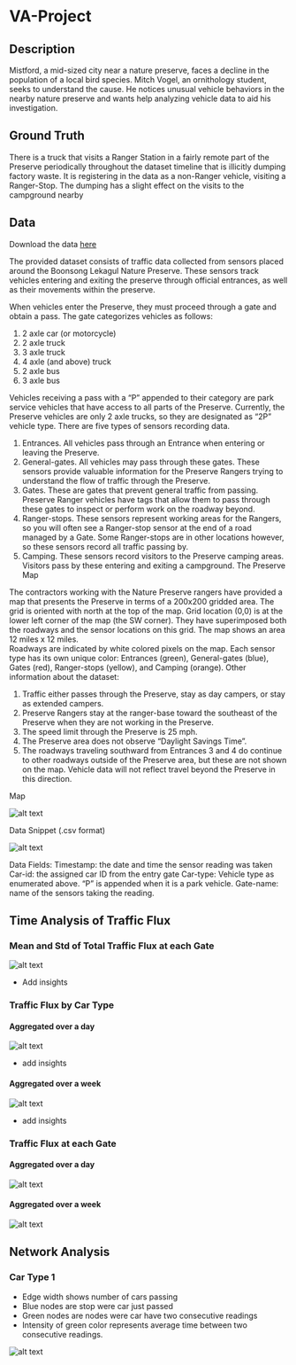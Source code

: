 # VA-Project

## Description

Mistford, a mid-sized city near a nature preserve, faces a decline in the population of a local bird species. Mitch Vogel, an ornithology student, seeks to understand the cause. He notices unusual vehicle behaviors in the nearby nature preserve and wants help analyzing vehicle data to aid his investigation.

## Ground Truth 

There is a truck that visits a Ranger Station in a fairly remote part of the Preserve periodically throughout the dataset 
timeline that is illicitly dumping factory waste. It is registering in the data as a non-Ranger vehicle, visiting a Ranger-Stop. The dumping has a slight effect on the visits to the campground nearby

## Data

Download the data [here](https://drive.google.com/file/d/1NEEWqkvGjYIHV9OP1xp2IZi9CAcg5HEC/view?usp=sharing)

The provided dataset consists of traffic data collected from sensors placed around the Boonsong Lekagul Nature Preserve. These sensors track vehicles entering and exiting the preserve through official entrances, as well as their movements within the preserve.

When vehicles enter the Preserve, they must proceed through a gate and obtain a pass.  The gate categorizes vehicles as follows:
1.	2 axle car (or motorcycle)
2.	2 axle truck
3.	3 axle truck
4.	4 axle (and above) truck
5.	2 axle bus
6.	3 axle bus

Vehicles receiving a pass with a “P” appended to their category are park service vehicles that have access to all parts of the Preserve.  Currently, the Preserve vehicles are only 2 axle trucks, so they are designated as “2P” vehicle type.
There are five types of sensors recording data.  
1.	Entrances.  All vehicles pass through an Entrance when entering or leaving the Preserve. 
2.	General-gates.  All vehicles may pass through these gates.  These sensors provide valuable information for the Preserve Rangers trying to understand the flow of traffic through the Preserve. 
3.	Gates.  These are gates that prevent general traffic from passing.  Preserve Ranger vehicles have tags that allow them to pass through these gates to inspect or perform work on the roadway beyond.  
4.	Ranger-stops.  These sensors represent working areas for the Rangers, so you will often see a Ranger-stop sensor at the end of a road managed by a Gate.  Some Ranger-stops are in other locations however, so these sensors record all traffic passing by. 
5.	Camping.  These sensors record visitors to the Preserve camping areas.  Visitors pass by these entering and exiting a campground. 
The Preserve Map

The contractors working with the Nature Preserve rangers have provided a map that presents the Preserve in terms of a 200x200 gridded area. The grid is oriented with north at the top of the map. Grid location (0,0) is at the lower left corner of the map (the SW corner). They have superimposed both the roadways and the sensor locations on this grid.  The map shows an area 12 miles x 12 miles.  
Roadways are indicated by white colored pixels on the map.  Each sensor type has its own unique color: Entrances (green), General-gates (blue), Gates (red), Ranger-stops (yellow), and Camping (orange).
Other information about the dataset:
1.	Traffic either passes through the Preserve, stay as day campers, or stay as extended campers.
2.	Preserve Rangers stay at the ranger-base toward the southeast of the Preserve when they are not working in the Preserve.
3.	The speed limit through the Preserve is 25 mph.
4.	The Preserve area does not observe “Daylight Savings Time”.
5.	The roadways traveling southward from Entrances 3 and 4 do continue to other roadways outside of the Preserve area, but these are not shown on the map.  Vehicle data will not reflect travel beyond the Preserve in this direction.  

Map 

![alt text](<data/Lekagul Roadways labeled v2.jpg>)

Data Snippet  (.csv format)

![alt text](data/data_snipet.JPG)


Data Fields:
Timestamp:  the date and time the sensor reading was taken
Car-id:  the assigned car ID from the entry gate
Car-type: Vehicle type as enumerated above.  “P” is appended when it is a park vehicle.
Gate-name:  name of the sensors taking the reading. 

## Time Analysis of Traffic Flux

### Mean and Std of Total Traffic Flux at each Gate

![alt text](data/fig/mean_std_traffic_flux_gates.png)

* Add insights 

### Traffic Flux by Car Type

#### Aggregated over a day

![alt text](data/fig/traffic_flux_gate_over_day_for_each_cartype.png)

* add insights

#### Aggregated over a week

![alt text](data/fig/traffic_flux_gate_over_week_for_each_cartype.png)

* add insights

### Traffic Flux at each Gate

#### Aggregated over a day

![alt text](data/fig/traffic_flux_at_each_gate_over_day_for_each_gate.png)

#### Aggregated over a week

![alt text](data/fig/traffic_flux_at_each_gate_over_week.png)

## Network Analysis

### Car Type 1

* Edge width shows number of cars passing
* Blue nodes are stop were car just passed 
* Green nodes are nodes were car have two consecutive readings 
* Intensity of green color represents average time between two consecutive readings.

![alt text](data/fig/DirectionalGraph.png)




